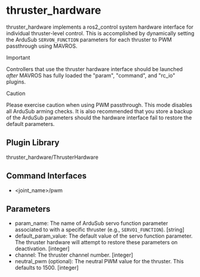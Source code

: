 # thruster_hardware

thruster_hardware implements a ros2_control system hardware interface for
individual thruster-level control. This is accomplished by dynamically setting
the ArduSub `SERVON_FUNCTION` parameters for each thruster to PWM passthrough
using MAVROS.

> [!IMPORTANT]
> Controllers that use the thruster hardware interface should be launched
> *after* MAVROS has fully loaded the "param", "command", and "rc_io" plugins.

> [!CAUTION]
> Please exercise caution when using PWM passthrough. This mode disables all
> ArduSub arming checks. It is also recommended that you store a backup of the
> ArduSub parameters should the hardware interface fail to restore the default
> parameters.

## Plugin Library

thruster_hardware/ThrusterHardware

## Command Interfaces

* <joint_name>/pwm

## Parameters

* param_name: The name of ArduSub servo function parameter associated to with
  a specific thruster (e.g., `SERVO1_FUNCTION`). [string]
* default_param_value: The default value of the servo function parameter. The
  thruster hardware will attempt to restore these parameters on deactivation.
  [integer]
* channel: The thruster channel number. [integer]
* neutral_pwm (optional): The neutral PWM value for the thruster. This
  defaults to 1500. [integer]
